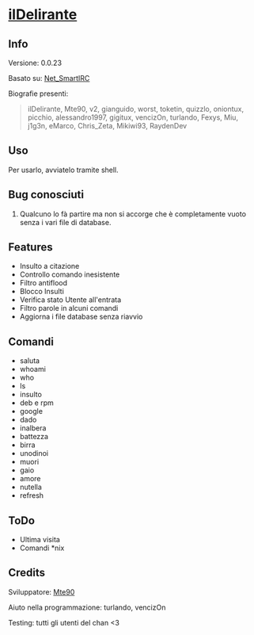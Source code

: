 # [ilDelirante](http://mte90.github.com/Delirante/)

## Info
Versione: 0.0.23

Basato su: [Net_SmartIRC](http://wiki.shellium.org/w/Writing_an_IRC_bot_in_PHP)

Biografie presenti:
> ilDelirante, Mte90, v2, gianguido, worst, toketin, quizzlo, oniontux, picchio, alessandro1997, gigitux, vencizOn, turlando, Fexys, Miu, j1g3n, eMarco, Chris_Zeta, Mikiwi93, RaydenDev

## Uso
Per usarlo, avviatelo tramite shell.

## Bug conosciuti
1. Qualcuno lo fà partire ma non si accorge che è completamente vuoto senza i vari file di database.

## Features
* Insulto a citazione
* Controllo comando inesistente
* Filtro antiflood
* Blocco Insulti
* Verifica stato Utente all'entrata
* Filtro parole in alcuni comandi
* Aggiorna i file database senza riavvio

## Comandi
* saluta
* whoami
* who
* ls
* insulto
* deb e rpm
* google
* dado
* inalbera
* battezza
* birra
* unodinoi
* muori
* gaio
* amore
* nutella
* refresh

## ToDo
* Ultima visita
* Comandi *nix

## Credits
Sviluppatore: [Mte90](https://twitter.com/Mte90Net)

Aiuto nella programmazione: turlando, vencizOn

Testing: tutti gli utenti del chan <3